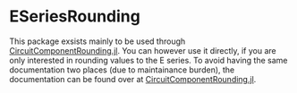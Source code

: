 # ESeriesRounding

<!---[![Stable](https://img.shields.io/badge/docs-stable-blue.svg)](https://KronosTheLate.github.io/ESeriesRounding.jl/stable)
[![Dev](https://img.shields.io/badge/docs-dev-blue.svg)](https://KronosTheLate.github.io/ESeriesRounding.jl/dev)
[![Build Status](https://github.com/KronosTheLate/ESeriesRounding.jl/workflows/CI/badge.svg)](https://github.com/KronosTheLate/ESeriesRounding.jl/actions)
[![Coverage](https://codecov.io/gh/KronosTheLate/ESeriesRounding.jl/branch/master/graph/badge.svg)](https://codecov.io/gh/KronosTheLate/ESeriesRounding.jl)--->

This package exsists mainly to be used through [CircuitComponentRounding.jl](https://github.com/KronosTheLate/CircuitComponentRounding.jl).
You can however use it directly, if you are only interested in rounding values to the E series. To avoid having the same documentation two places (due to maintainance burden), the documentation can be found over at [CircuitComponentRounding.jl](https://github.com/KronosTheLate/CircuitComponentRounding.jl).
